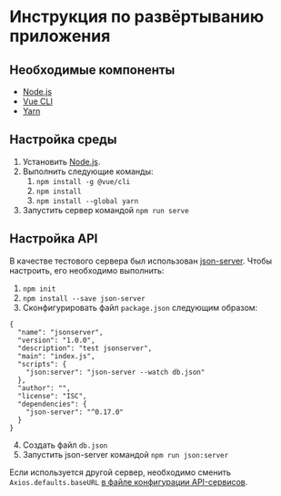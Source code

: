 # Инструкция по развёртыванию приложения
## Необходимые компоненты
- [Node.js](https://nodejs.org/en/)
- [Vue CLI](https://cli.vuejs.org/ru/guide/installation.html)
- [Yarn](https://classic.yarnpkg.com/lang/en/docs/install/#windows-stable)
## Настройка среды
1. Установить [Node.js](https://nodejs.org/en/).
2. Выполнить следующие команды:
    1. ```npm install -g @vue/cli```
    2. ```npm install```
    3. ```npm install --global yarn```
3. Запустить сервер командой ```npm run serve```
## Настройка API
В качестве тестового сервера был использован [json-server](https://github.com/typicode/json-server). Чтобы настроить, его необходимо выполнить:
1. ```npm init```
2. ```npm install --save json-server```
3. Сконфигурировать файл `package.json` следующим образом:
```
{
  "name": "jsonserver",
  "version": "1.0.0",
  "description": "test jsonserver",
  "main": "index.js",
  "scripts": {
    "json:server": "json-server --watch db.json"
  },
  "author": "",
  "license": "ISC",
  "dependencies": {
    "json-server": "^0.17.0"
  }
}
```
4. Создать файл `db.json`
5. Запустить json-server командой ```npm run json:server```

Если используется другой сервер, необходимо сменить ```Axios.defaults.baseURL``` [в файле конфигурации API-сервисов](https://github.com/Donnicool/InfoTech_test/blob/master/infotech_test/src/services/TodoAPI.js).
